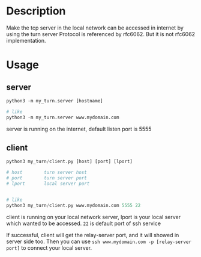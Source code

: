 # Description
Make the tcp server in the local network can be accessed in internet by using the turn server
Protocol is referenced by rfc6062. But it is not rfc6062 implementation.

# Usage
## server
```python
python3 -m my_turn.server [hostname]

# like
python3 -m my_turn.server www.mydomain.com
```

server is running on the internet, default listen port is 5555


## client
```python
python3 my_turn/client.py [host] [port] [lport]

# host        turn server host
# port        turn server port
# lport       local server port


# like
python3 my_turn/client.py www.mydomain.com 5555 22

```

client is running on your local network server, lport is your local server which wanted to be accessed.
`22` is default port of ssh service

If successful, client will get the relay-server port, and it will showed in server side too.
Then you can use `ssh www.mydomain.com -p [relay-server port]` to connect your local server.

